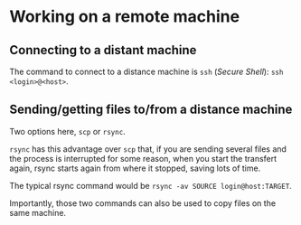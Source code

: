 ---
---

# Working on a remote machine

## Connecting to a distant machine

The command to connect to a distance machine is `ssh` (*Secure Shell*):
`ssh <login>@<host>`.


## Sending/getting files to/from a distance machine

Two options here, `scp` or `rsync`.

`rsync` has this advantage over `scp` that, if you are sending several files and
the process is interrupted for some reason, when you start the transfert again,
rsync starts again from where it stopped, saving lots of time.

The typical rsync command would be `rsync -av SOURCE login@host:TARGET`.

Importantly, those two commands can also be used to copy files on the same
machine.
